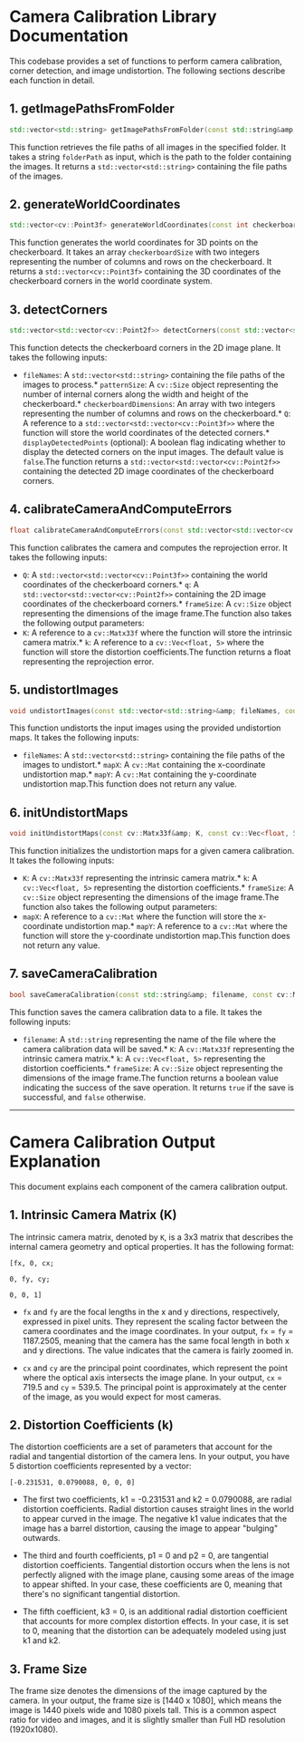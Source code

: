 
# Camera Calibration Library Documentation
This codebase provides a set of functions to perform camera calibration, corner detection, and image undistortion. The following sections describe each function in detail.
## 1. getImagePathsFromFolder
```cpp
std::vector<std::string> getImagePathsFromFolder(const std::string&amp; folderPath);

```
This function retrieves the file paths of all images in the specified folder. It takes a string `folderPath` as input, which is the path to the folder containing the images. It returns a `std::vector<std::string>` containing the file paths of the images.
## 2. generateWorldCoordinates
```cpp
std::vector<cv::Point3f> generateWorldCoordinates(const int checkerboardSize[2]);

```
This function generates the world coordinates for 3D points on the checkerboard. It takes an array `checkerboardSize` with two integers representing the number of columns and rows on the checkerboard. It returns a `std::vector<cv::Point3f>` containing the 3D coordinates of the checkerboard corners in the world coordinate system.
## 3. detectCorners
```cpp
std::vector<std::vector<cv::Point2f>> detectCorners(const std::vector<std::string>&amp; fileNames, const cv::Size&amp; patternSize, const int checkerboardDimensions[2], std::vector<std::vector<cv::Point3f>>&amp; Q, bool displayDetectedPoints=false);

```
This function detects the checkerboard corners in the 2D image plane. It takes the following inputs:
* `fileNames`: A `std::vector<std::string>` containing the file paths of the images to process.* `patternSize`: A `cv::Size` object representing the number of internal corners along the width and height of the checkerboard.* `checkerboardDimensions`: An array with two integers representing the number of columns and rows on the checkerboard.* `Q`: A reference to a `std::vector<std::vector<cv::Point3f>>` where the function will store the world coordinates of the detected corners.* `displayDetectedPoints` (optional): A boolean flag indicating whether to display the detected corners on the input images. The default value is `false`.The function returns a `std::vector<std::vector<cv::Point2f>>` containing the detected 2D image coordinates of the checkerboard corners.
## 4. calibrateCameraAndComputeErrors
```cpp
float calibrateCameraAndComputeErrors(const std::vector<std::vector<cv::Point3f>>&amp; Q, const std::vector<std::vector<cv::Point2f>>&amp; q, const cv::Size&amp; frameSize, cv::Matx33f&amp; K, cv::Vec<float, 5>&amp; k);

```
This function calibrates the camera and computes the reprojection error. It takes the following inputs:
* `Q`: A `std::vector<std::vector<cv::Point3f>>` containing the world coordinates of the checkerboard corners.* `q`: A `std::vector<std::vector<cv::Point2f>>` containing the 2D image coordinates of the checkerboard corners.* `frameSize`: A `cv::Size` object representing the dimensions of the image frame.The function also takes the following output parameters:
* `K`: A reference to a `cv::Matx33f` where the function will store the intrinsic camera matrix.* `k`: A reference to a `cv::Vec<float, 5>` where the function will store the distortion coefficients.The function returns a float representing the reprojection error.

## 5. undistortImages
```cpp
void undistortImages(const std::vector<std::string>&amp; fileNames, const cv::Mat&amp; mapX, const cv::Mat&amp; mapY);

```
This function undistorts the input images using the provided undistortion maps. It takes the following inputs:
* `fileNames`: A `std::vector<std::string>` containing the file paths of the images to undistort.* `mapX`: A `cv::Mat` containing the x-coordinate undistortion map.* `mapY`: A `cv::Mat` containing the y-coordinate undistortion map.This function does not return any value.
## 6. initUndistortMaps
```cpp
void initUndistortMaps(const cv::Matx33f&amp; K, const cv::Vec<float, 5>&amp; k, const cv::Size&amp; frameSize, cv::Mat&amp; mapX, cv::Mat&amp; mapY);

```
This function initializes the undistortion maps for a given camera calibration. It takes the following inputs:
* `K`: A `cv::Matx33f` representing the intrinsic camera matrix.* `k`: A `cv::Vec<float, 5>` representing the distortion coefficients.* `frameSize`: A `cv::Size` object representing the dimensions of the image frame.The function also takes the following output parameters:
* `mapX`: A reference to a `cv::Mat` where the function will store the x-coordinate undistortion map.* `mapY`: A reference to a `cv::Mat` where the function will store the y-coordinate undistortion map.This function does not return any value.
## 7. saveCameraCalibration
```cpp
bool saveCameraCalibration(const std::string&amp; filename, const cv::Matx33f&amp; K, const cv::Vec<float, 5>&amp; k, const cv::Size&amp; frameSize);

```
This function saves the camera calibration data to a file. It takes the following inputs:
* `filename`: A `std::string` representing the name of the file where the camera calibration data will be saved.* `K`: A `cv::Matx33f` representing the intrinsic camera matrix.* `k`: A `cv::Vec<float, 5>` representing the distortion coefficients.* `frameSize`: A `cv::Size` object representing the dimensions of the image frame.The function returns a boolean value indicating the success of the save operation. It returns `true` if the save is successful, and `false` otherwise.

 --------


# Camera Calibration Output Explanation

This document explains each component of the camera calibration output.

## 1. Intrinsic Camera Matrix (K)

The intrinsic camera matrix, denoted by `K`, is a 3x3 matrix that describes the internal camera geometry and optical properties. It has the following format:

```
[fx, 0, cx;

0, fy, cy;

0, 0, 1]
```

- `fx` and `fy` are the focal lengths in the x and y directions, respectively, expressed in pixel units. They represent the scaling factor between the camera coordinates and the image coordinates. In your output, `fx` = `fy` = 1187.2505, meaning that the camera has the same focal length in both x and y directions. The value indicates that the camera is fairly zoomed in.

- `cx` and `cy` are the principal point coordinates, which represent the point where the optical axis intersects the image plane. In your output, `cx` = 719.5 and `cy` = 539.5. The principal point is approximately at the center of the image, as you would expect for most cameras.

## 2. Distortion Coefficients (k)

The distortion coefficients are a set of parameters that account for the radial and tangential distortion of the camera lens. In your output, you have 5 distortion coefficients represented by a vector:

```
[-0.231531, 0.0790088, 0, 0, 0]
```

- The first two coefficients, k1 = -0.231531 and k2 = 0.0790088, are radial distortion coefficients. Radial distortion causes straight lines in the world to appear curved in the image. The negative k1 value indicates that the image has a barrel distortion, causing the image to appear "bulging" outwards.

- The third and fourth coefficients, p1 = 0 and p2 = 0, are tangential distortion coefficients. Tangential distortion occurs when the lens is not perfectly aligned with the image plane, causing some areas of the image to appear shifted. In your case, these coefficients are 0, meaning that there's no significant tangential distortion.

- The fifth coefficient, k3 = 0, is an additional radial distortion coefficient that accounts for more complex distortion effects. In your case, it is set to 0, meaning that the distortion can be adequately modeled using just k1 and k2.

## 3. Frame Size

The frame size denotes the dimensions of the image captured by the camera. In your output, the frame size is [1440 x 1080], which means the image is 1440 pixels wide and 1080 pixels tall. This is a common aspect ratio for video and images, and it is slightly smaller than Full HD resolution (1920x1080).
